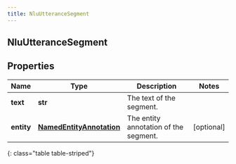 ```yaml
---
title: NluUtteranceSegment
---
```

## NluUtteranceSegment

## Properties

|Name | Type | Description | Notes|
|------------ | ------------- | ------------- | -------------|
| **text** | **str** | The text of the segment. | |
| **entity** | [**NamedEntityAnnotation**](NamedEntityAnnotation.html) | The entity annotation of the segment. | [optional] |
{: class="table table-striped"}


